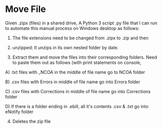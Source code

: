 # Move File

Given .zipx (files) in a shared drive, 
A Python 3 script .py file that I can run to automate this manual process on Windows desktop as follows: 


1. The file extensions need to be changed from .zipx to .zip and then 

2. unzipped: It unzips in its own nested folder by date. 

3. Extract them and move the files into their corresponding folders. Need to paste them out as follows (with print statements on console, 

A) .txt files with _NCOA in the middle of file name go to NCOA folder

B) .csv files with Errors in middle of file name go into Errors folder

C) .csv files with Corrections in middle of file name go into Corrections folder

D) If there is a folder ending in .ebill, all it's contents .csv & .txt go into eNotify folder

4. Deletes the zip file
